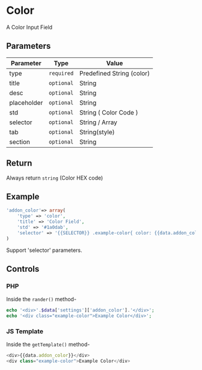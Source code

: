 # Color
A Color Input Field

## Parameters
Parameter | Type | Value
--- | --- | ---
type | `required` | Predefined String (color)
title | `optional` | String
desc | `optional` | String
placeholder | `optional` | String
std | `optional` | String ( Color Code )
selector | `optional` | String / Array
tab | `optional` | String(style)
section | `optional` | String

## Return
Always return `string` (Color HEX code)

## Example
```php
'addon_color'=> array(
    'type' => 'color',
    'title' => 'Color Field',
    'std' => '#1a0dab',
    'selector' => '{{SELECTOR}} .example-color{ color: {{data.addon_color}}; }'
)
```
Support 'selector' parameters.


## Controls
### PHP
Inside the `rander()` method-
```php
echo '<div>'.$data['settings']['addon_color'].'</div>';
echo '<div class="example-color">Example Color</div>';
```

### JS Template
Inside the `getTemplate()` method-
```js
<div>{{data.addon_color}}</div>
<div class="example-color">Example Color</div>
```
